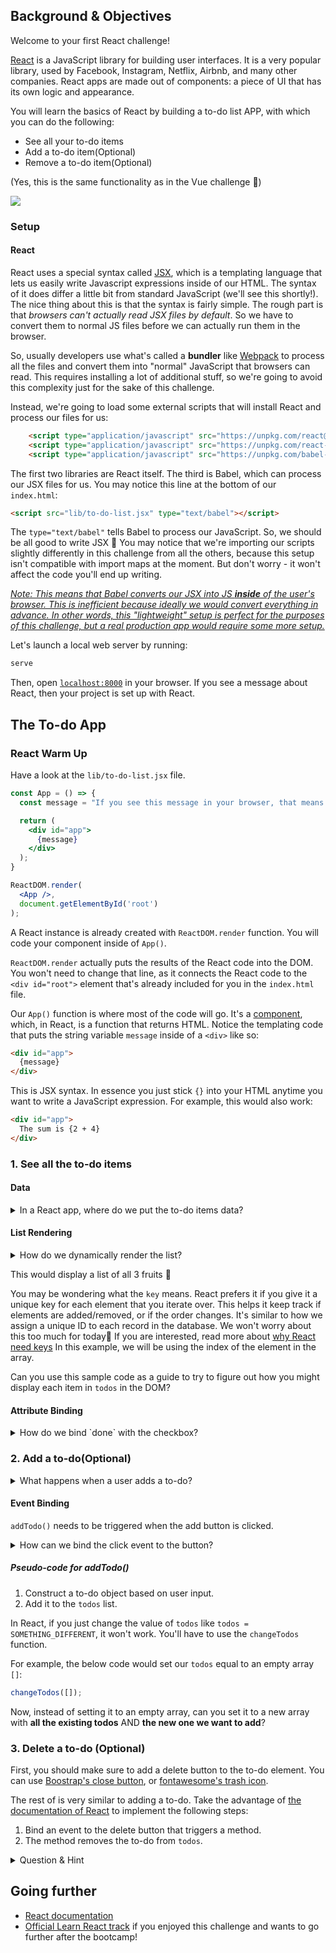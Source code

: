 ## Background & Objectives

Welcome to your first React challenge!

[React](https://reactjs.org/) is a JavaScript library for building user interfaces. It is a very popular library, used by Facebook, Instagram, Netflix, Airbnb, and many other companies. React apps are made out of components: a piece of UI that has its own logic and appearance.

You will learn the basics of React by building a to-do list APP, with which you can do the following:

- See all your to-do items
- Add a to-do item(Optional)
- Remove a to-do item(Optional)

(Yes, this is the same functionality as in the Vue challenge 💪)

![](https://raw.githubusercontent.com/lewagon/fullstack-images/master/frontend/to-do-list-vue-user-flow.gif)

### Setup

#### React

React uses a special syntax called [JSX](https://react.dev/learn/writing-markup-with-jsx), which is a templating language that lets us easily write Javascript expressions inside of our HTML. The syntax of it does differ a little bit from standard JavaScript (we'll see this shortly!). The nice thing about this is that the syntax is fairly simple. The rough part is that _browsers can't actually read JSX files by default_. So we have to convert them to normal JS files before we can actually run them in the browser.

So, usually developers use what's called a **bundler** like [Webpack](https://webpack.js.org/) to process all the files and convert them into "normal" JavaScript that browsers can read. This requires installing a lot of additional stuff, so we're going to avoid this complexity just for the sake of this challenge.

Instead, we're going to load some external scripts that will install React and process our files for us:

```html
    <script type="application/javascript" src="https://unpkg.com/react@17.0.0/umd/react.production.min.js"></script>
    <script type="application/javascript" src="https://unpkg.com/react-dom@17.0.0/umd/react-dom.production.min.js"></script>
    <script type="application/javascript" src="https://unpkg.com/babel-standalone@6.26.0/babel.js"></script>
```

The first two libraries are React itself. The third is Babel, which can process our JSX files for us. You may notice this line at the bottom of our `index.html`:

```html
<script src="lib/to-do-list.jsx" type="text/babel"></script>
```

The `type="text/babel"` tells Babel to process our JavaScript. So, we should be all good to write JSX 💪 You may notice that we're importing our scripts slightly differently in this challenge from all the others, because this setup isn't compatible with import maps at the moment. But don't worry - it won't affect the code you'll end up writing.

_[Note: This means that Babel converts our JSX into JS **inside** of the user's browser. This is inefficient because ideally we would convert everything in advance. In other words, this "lightweight" setup is perfect for the purposes of this challenge, but a real production app would require some more setup.](https://babeljs.io/docs/babel-standalone#when-not-to-use-babelstandalone)_

Let's launch a local web server by running:

```bash
serve
```

Then, open [`localhost:8000`](http://localhost:8000) in your browser. If you see a message about React, then your project is set up with React.

## The To-do App

### React Warm Up

Have a look at the `lib/to-do-list.jsx` file.

```jsx
const App = () => {
  const message = "If you see this message in your browser, that means React is successfully mounted! 🙌";

  return (
    <div id="app">
      {message}
    </div>
  );
}

ReactDOM.render(
  <App />,
  document.getElementById('root')
);
```

A React instance is already created with `ReactDOM.render` function. You will code your component inside of `App()`.

`ReactDOM.render` actually puts the results of the React code into the DOM. You won't need to change that line, as it connects the React code to the `<div id="root">` element that's already included for you in the `index.html` file.

Our `App()` function is where most of the code will go. It's a [component](https://react.dev/learn/your-first-component), which, in React, is a function that returns HTML. Notice the templating code that puts the string variable `message` inside of a `<div>` like so:

```html
<div id="app">
  {message}
</div>
```

This is JSX syntax. In essence you just stick `{}` into your HTML anytime you want to write a JavaScript expression. For example, this would also work:

```html
<div id="app">
  The sum is {2 + 4}
</div>
```

### 1. See all the to-do items

#### Data

<details>
<summary markdown='span'>In a React app, where do we put the to-do items data?</summary>


You have the same to-do items in an array.

```js
[
  { title: "Code a to-do list", done: false },
  { title: "Eat breakfast", done: true },
  { title: "Do some exercise", done: false },
  { title: "Water the plants", done: true }
]
```

This is data that could potentially change over time. For example, we might want to add or remove an item from our to-do items array in the future. How do we handle changing data in React?

We use the [`React.useState`](https://react.dev/reference/react/useState) function. This is a React function, or, as React people like to call it, a [hook](https://react.dev/reference/react), that lets us define variables whose values might change over time in our app.

Let's change our `App()` function like this:

```jsx
const App = () => {
  const [todos, changeTodos] = React.useState(
    [
      { title: "Code a to-do list", done: false },
      { title: "Eat breakfast", done: true },
      { title: "Do some exercise", done: false },
      { title: "Water the plants", done: true }
    ]
  )

  return (
    <div id="app"></div>
  );
}
```

This code means that we will now have access to two variables: `todos`, which is just the array of to-dos, and `changeTodos`, which is a function we could call when our array should change (for example, if we want to add or remove an element). Since we're only worrying about _reading_ our to-dos for now, not creating, editing, or deleting them, we won't use `changeTodos` much at the moment 💆
</details>

#### List Rendering

<details>
<summary markdown='span'>How do we dynamically render the list?</summary>

In React, you use `{}` whenever you want to put JavaScript inside your HTML. In vanilla JavaScript, if we wanted to print out each element in a list, we'd use **iteration**, like `forEach`. Similarly, in React,  we can use iteration too. The most common operator is the `map` function. Here's a sample:

Here's a sample of how it works:

```jsx
function App() {
  const [items, changeItems] = React.useState(['apple', 'banana', 'orange']);

  return (
    <ul>
      {items.map((item, index) => (
        <li key={index}>{item}</li>
      ))}
    </ul>
  );
}

export default App;
```
</details>

This would display a list of all 3 fruits 🍎

You may be wondering what the `key` means. React prefers it if you give it a unique key for each element that you iterate over. This helps it keep track if elements are added/removed, or if the order changes. It's similar to how we assign a unique ID to each record in the database. We won't worry about this too much for today💆  If you are interested, read more about [why React need keys](https://react.dev/learn/rendering-lists#why-does-react-need-keys) In this example, we will be using the index of the element in the array.

Can you use this sample code as a guide to try to figure out how you might display each item in `todos` in the DOM?

#### Attribute Binding

<details>
<summary markdown='span'>How do we bind `done` with the checkbox?</summary>

React makes it easy to set HTML attributes in JSX syntax:

```jsx
function App() {
  const shouldBeChecked = true

  return (
    <input type="checkbox" checked={shouldBeChecked} />
  );
}

export default App;
```

All we have to do is to use `{}` to write some JavaScript as the value for `checked` on our checkbox.

Can you use this principle to make your checkboxes dynamically match the value of `done` on each checkbox?
</details>

### 2. Add a to-do(Optional)

<details>
<summary markdown='span'>What happens when a user adds a to-do?</summary>

1. User fills in the to-do title.
2. User clicks a button.
3. the to-do is added and appears on the list.

When the button is clicked, the React app needs to take care of getting the data and adding it to the list. We will create a JavaScript function called `addTodo()` to take care of all these.

In order to do this, we'll create a new variable `title` using the `useState` hook that will update whenever the user types in the input (using the `onChange` event).


```js
const App = () => {
  const [todos, setTodos] = React.useState([]);
  const [title, setTitle] = React.useState('');

  const handleTitleChange = (event) => {
    setTitle(event.target.value);
  }

  const addTodo = () => {
    console.log("Adding a todo...");
    // TODO: add a new to-do based on the title to the `todos` array
    setTitle('');
  }

  return (
    <div id="app">
      <h1>To-Do List</h1>
      <form>
        <label htmlFor="todoTitle">Title:</label>
        <input type="text" id="todoTitle" value={title} onChange={handleTitleChange} />
        <button type="button" onClick={addTodo}>Add Todo</button>
      </form>
      <ul>
        {todos.map((todo, index) => (
          <li key={index}>{todo}</li>
        ))}
      </ul>
    </div>
  );
}

ReactDOM.render(
  <App />,
  document.getElementById('root')
);
```
</details>

#### Event Binding

`addTodo()` needs to be triggered when the add button is clicked.

<details>
<summary markdown='span'>How can we bind the click event to the button?</summary>

We can use the `onClick` attribute on our `<button>`.

```html
<button type="button" onClick={addTodo}>Add Todo</button>
```

Check in your browser console, can you see the `console.log` you added in your method? If so, then your event binding is successful!
</details>

##### Pseudo-code for addTodo()

1. Construct a to-do object based on user input.
2. Add it to the `todos` list.

In React, if you just change the value of `todos` like `todos = SOMETHING_DIFFERENT`, it won't work. You'll have to use the `changeTodos` function. 

For example, the below code would set our `todos` equal to an empty array `[]`:

```js
changeTodos([]);
```

Now, instead of setting it to an empty array, can you set it to a new array with **all the existing todos** AND **the new one we want to add**?
</details>

### 3. Delete a to-do (Optional)

First, you should make sure to add a delete button to the to-do element. You can use [Boostrap's close button](https://getbootstrap.com/docs/5.0/components/close-button/), or [fontawesome's trash icon](https://fontawesome.com/search?q=trash&o=r).

The rest of is very similar to adding a to-do. Take the advantage of [the documentation of React](https://reactjs.org/docs/getting-started.html) to implement the following steps:

1. Bind an event to the delete button that triggers a method.
2. The method removes the to-do from `todos`.

<details>
<summary markdown='span'>Question & Hint</summary>

❓ How does this method know which to-do to delete?
❓ What is the unique identifier of each to-do? You can use this to identify which to-do to delete.

💡 You can pass an argument to a method.
💡 You have access to index in `map`.
</details>

## Going further

- [React documentation](https://reactjs.org/docs/getting-started.html)
- [Official Learn React track](https://beta.reactjs.org/learn) if you enjoyed this challenge and wants to go further after the bootcamp!

